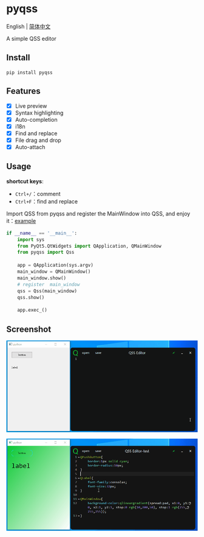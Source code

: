 # pyqss

English | [简体中文](README.md)

A simple QSS editor

## Install

```shell
pip install pyqss
```

## Features

- [x] Live preview
- [x] Syntax highlighting
- [x] Auto-completion
- [x] i18n
- [x] Find and replace
- [x] File drag and drop
- [x] Auto-attach

## Usage

**shortcut keys**:

- `Ctrl+/`：comment
- `Ctrl+F`：find and replace

Import QSS from pyqss and register the MainWindow into QSS, and enjoy it：[example](./examples/test.py)

```python
if __name__ == '__main__':
    import sys
    from PyQt5.QtWidgets import QApplication, QMainWindow
    from pyqss import Qss

    app = QApplication(sys.argv)
    main_window = QMainWindow()
    main_window.show()
    # register  main_window
    qss = Qss(main_window)
    qss.show()

    app.exec_()
```

## Screenshot

![show1](./screen/show1.gif)

![show2](./screen/show2.gif)